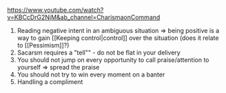 https://www.youtube.com/watch?v=KBCcDrG2NjM&ab_channel=CharismaonCommand

1. Reading negative intent in an ambiguous situation => being positive is a way to gain [[Keeping control|control]] over the situation (does it relate to [[Pessimism]]?)
2. Sacarsm requires a "tell"" - do not be flat in your delivery
3. You should not jump on every opportunity to call praise/attention to yourself => spread the praise
4. You should not try to win every moment on a banter
5. Handling a compliment
